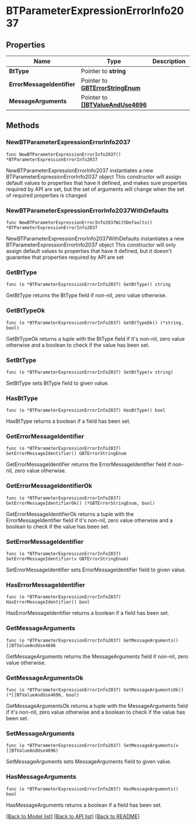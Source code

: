 # BTParameterExpressionErrorInfo2037

## Properties

Name | Type | Description | Notes
------------ | ------------- | ------------- | -------------
**BtType** | Pointer to **string** |  | [optional] 
**ErrorMessageIdentifier** | Pointer to [**GBTErrorStringEnum**](GBTErrorStringEnum.md) |  | [optional] 
**MessageArguments** | Pointer to [**[]BTValueAndUse4696**](BTValueAndUse4696.md) |  | [optional] 

## Methods

### NewBTParameterExpressionErrorInfo2037

`func NewBTParameterExpressionErrorInfo2037() *BTParameterExpressionErrorInfo2037`

NewBTParameterExpressionErrorInfo2037 instantiates a new BTParameterExpressionErrorInfo2037 object
This constructor will assign default values to properties that have it defined,
and makes sure properties required by API are set, but the set of arguments
will change when the set of required properties is changed

### NewBTParameterExpressionErrorInfo2037WithDefaults

`func NewBTParameterExpressionErrorInfo2037WithDefaults() *BTParameterExpressionErrorInfo2037`

NewBTParameterExpressionErrorInfo2037WithDefaults instantiates a new BTParameterExpressionErrorInfo2037 object
This constructor will only assign default values to properties that have it defined,
but it doesn't guarantee that properties required by API are set

### GetBtType

`func (o *BTParameterExpressionErrorInfo2037) GetBtType() string`

GetBtType returns the BtType field if non-nil, zero value otherwise.

### GetBtTypeOk

`func (o *BTParameterExpressionErrorInfo2037) GetBtTypeOk() (*string, bool)`

GetBtTypeOk returns a tuple with the BtType field if it's non-nil, zero value otherwise
and a boolean to check if the value has been set.

### SetBtType

`func (o *BTParameterExpressionErrorInfo2037) SetBtType(v string)`

SetBtType sets BtType field to given value.

### HasBtType

`func (o *BTParameterExpressionErrorInfo2037) HasBtType() bool`

HasBtType returns a boolean if a field has been set.

### GetErrorMessageIdentifier

`func (o *BTParameterExpressionErrorInfo2037) GetErrorMessageIdentifier() GBTErrorStringEnum`

GetErrorMessageIdentifier returns the ErrorMessageIdentifier field if non-nil, zero value otherwise.

### GetErrorMessageIdentifierOk

`func (o *BTParameterExpressionErrorInfo2037) GetErrorMessageIdentifierOk() (*GBTErrorStringEnum, bool)`

GetErrorMessageIdentifierOk returns a tuple with the ErrorMessageIdentifier field if it's non-nil, zero value otherwise
and a boolean to check if the value has been set.

### SetErrorMessageIdentifier

`func (o *BTParameterExpressionErrorInfo2037) SetErrorMessageIdentifier(v GBTErrorStringEnum)`

SetErrorMessageIdentifier sets ErrorMessageIdentifier field to given value.

### HasErrorMessageIdentifier

`func (o *BTParameterExpressionErrorInfo2037) HasErrorMessageIdentifier() bool`

HasErrorMessageIdentifier returns a boolean if a field has been set.

### GetMessageArguments

`func (o *BTParameterExpressionErrorInfo2037) GetMessageArguments() []BTValueAndUse4696`

GetMessageArguments returns the MessageArguments field if non-nil, zero value otherwise.

### GetMessageArgumentsOk

`func (o *BTParameterExpressionErrorInfo2037) GetMessageArgumentsOk() (*[]BTValueAndUse4696, bool)`

GetMessageArgumentsOk returns a tuple with the MessageArguments field if it's non-nil, zero value otherwise
and a boolean to check if the value has been set.

### SetMessageArguments

`func (o *BTParameterExpressionErrorInfo2037) SetMessageArguments(v []BTValueAndUse4696)`

SetMessageArguments sets MessageArguments field to given value.

### HasMessageArguments

`func (o *BTParameterExpressionErrorInfo2037) HasMessageArguments() bool`

HasMessageArguments returns a boolean if a field has been set.


[[Back to Model list]](../README.md#documentation-for-models) [[Back to API list]](../README.md#documentation-for-api-endpoints) [[Back to README]](../README.md)


